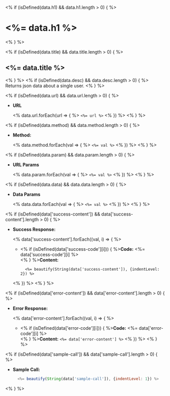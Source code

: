 <% if (isDefined(data.h1) && data.h1.length > 0) { %>
# <%= data.h1 %> #
<% } %>

<% if (isDefined(data.title) && data.title.length > 0) { %>
## <%= data.title %> ##
<% } %>
<% if (isDefined(data.desc) && data.desc.length > 0) { %>
  Returns json data about a single user.
<% } %>

<% if (isDefined(data.url) && data.url.length > 0) { %>
* **URL**

  <% data.url.forEach(url => { %>
    `<%= url %>`
  <% }) %>
<% } %>

<% if (isDefined(data.method) && data.method.length > 0) { %>
* **Method:**

  <% data.method.forEach(val => { %>
    `<%= val %>`
  <% }) %>
<% } %>

<% if (isDefined(data.param) && data.param.length > 0) { %>
- **URL Params**

  <% data.param.forEach(val => { %>
    `<%= val %>`
  <% }) %>
<% } %>

<% if (isDefined(data.data) && data.data.length > 0) { %>
- **Data Params**

  <% data.data.forEach(val => { %>
    `<%= val %>`
  <% }) %>
<% } %>

<% if (isDefined(data['success-content']) && data['success-content'].length > 0) { %>
- **Success Response:**

  <% data['success-content'].forEach((val, i) => { %>
    - <% if (isDefined(data['success-code'][i])) { %>**Code:** <%= data['success-code'][i] %><br><% } %>**Content:**
      ```
        <%= beautify(String(data['success-content']), {indentLevel: 2}) %>
      ```
  <% }) %>
<% } %>

<% if (isDefined(data['error-content']) && data['error-content'].length > 0) { %>
- **Error Response:**

  <% data['error-content'].forEach((val, i) => { %>
    * <% if (isDefined(data['error-code'][i])) { %>**Code:** <%= data['error-code'][i] %><br><% } %>**Content:**
      `<%= data['error-content'] %>`
  <% }) %>
<% } %>

<% if (isDefined(data['sample-call']) && data['sample-call'].length > 0) { %>
- **Sample Call:**

  ```javascript
    <%= beautify(String(data['sample-call']), {indentLevel: 1}) %>
  ```
<% } %>
<br>